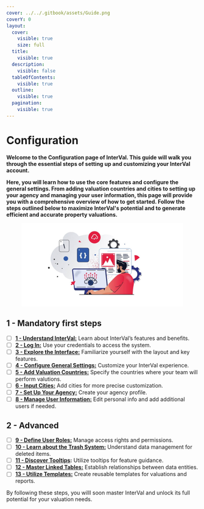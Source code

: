```yaml
---
cover: ../../.gitbook/assets/Guide.png
coverY: 0
layout:
  cover:
    visible: true
    size: full
  title:
    visible: true
  description:
    visible: false
  tableOfContents:
    visible: true
  outline:
    visible: true
  pagination:
    visible: true
---
```


# Configuration

**Welcome to the Configuration page of InterVal. This guide will walk you through the essential steps of setting up and customizing your InterVal account.**&#x20;

**Here, you will learn how to use the core features and configure the general settings. From adding valuation countries and cities to setting up your agency and managing your user information, this page will provide you with a comprehensive overview of how to get started. Follow the steps outlined below to maximize InterVal's potential and to generate efficient and accurate property valuations.**

<figure><img src="../../.gitbook/assets/General Setup" alt=""><figcaption></figcaption></figure>

## 1 - Mandatory first steps

* [ ] [**1 - Understand InterVal:**](../introduction/master.md) Learn about InterVal’s features and benefits.
* [ ] [**2 - Log In:**](../introduction/login.md) Use your credentials to access the system.
* [ ] [**3 - Explore the Interface:**](../introduction/dashboard.md) Familiarize yourself with the layout and key features.
* [ ] [**4 - Configure General Settings:**](../../documentation/admin-tools/settings/general.md) Customize your InterVal experience.
* [ ] [**5 - Add Valuation Countries:**](../../documentation/resources/locations/countries.md) Specify the countries where your team will perform valutions.
* [ ] [**6 - Input Cities:**](../../documentation/resources/locations/cities.md) Add cities for more precise customization.
* [ ] [**7 - Set Up Your Agency:**](../../documentation/stakeholders/agencies/) Create your agency profile.
* [ ] [**8 - Manage User Information:**](../../documentation/stakeholders/users/) Edit personal info and add additional users if needed.

## 2 - Advanced

* [ ] [**9 - Define User Roles:**](../../documentation/stakeholders/users/user-roles.md) Manage access rights and permissions.
* [ ] [**10 - Learn about the Trash System:**](../../documentation/admin-tools/miscellaneous/trash-system.md) Understand data management for deleted items.
* [ ] [**11 - Discover Tooltips**](../../documentation/admin-tools/settings/tooltips.md)**:** Utilize tooltips for feature guidance.
* [ ] [**12 - Master Linked Tables:**](../../documentation/admin-tools/settings/linked-tables.md) Establish relationships between data entities.
* [ ] [**13 - Utilize Templates:**](../../documentation/admin-tools/miscellaneous/templates.md) Create reusable templates for valuations and reports.

By following these steps, you willl soon master InterVal and unlock its full potential for your valuation needs.
